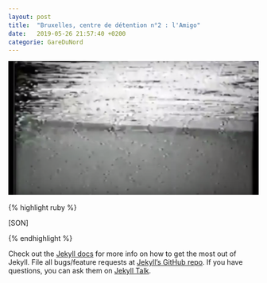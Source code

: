 ```yaml
---
layout: post
title:  "Bruxelles, centre de détention n°2 : l'Amigo"
date:   2019-05-26 21:57:40 +0200
categorie: GareDuNord
---
```


![prison](/assets/prison.png)


{% highlight ruby %}

[SON]


{% endhighlight %}

Check out the [Jekyll docs][jekyll-docs] for more info on how to get the most out of Jekyll. File all bugs/feature requests at [Jekyll’s GitHub repo][jekyll-gh]. If you have questions, you can ask them on [Jekyll Talk][jekyll-talk].

[jekyll-docs]: https://jekyllrb.com/docs/home
[jekyll-gh]:   https://github.com/jekyll/jekyll
[jekyll-talk]: https://talk.jekyllrb.com/

